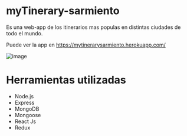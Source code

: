 # myTinerary-sarmiento
Es una web-app de los itinerarios mas populas en distintas ciudades de todo el mundo.

Puede ver la app en https://mytinerarysarmiento.herokuapp.com/

![image](https://user-images.githubusercontent.com/73916781/121560254-b8375c00-c9ed-11eb-98de-9969463b5047.png)

# Herramientas utilizadas

* Node.js 
* Express 
* MongoDB 
* Mongoose 
* React Js 
* Redux
